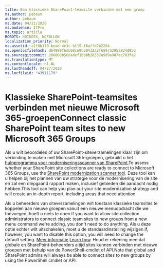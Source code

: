 ```yaml
---
title: Een klassieke SharePoint-teamsite verbinden met een groep
ms.author: pebaum
author: pebaum
ms.date: 04/21/2020
ms.audience: ITPro
ms.topic: article
ROBOTS: NOINDEX, NOFOLLOW
localization_priority: Normal
ms.assetid: a1f6b170-bead-4e1c-b119-f6affd2b2264
ms.openlocfilehash: d64988f6db08ce9b38432a2f6897a295a834d853
ms.sourcegitcommit: 286000b588adef1bbbb28337a9d9e087ec783fa2
ms.translationtype: MT
ms.contentlocale: nl-NL
ms.lasthandoff: 04/27/2020
ms.locfileid: "43911179"
---
```

# <a name="connect-classic-sharepoint-team-sites-to-new-microsoft-365-groups"></a><span data-ttu-id="0bf30-102">Klassieke SharePoint-teamsites verbinden met nieuwe Microsoft 365-groepen</span><span class="sxs-lookup"><span data-stu-id="0bf30-102">Connect classic SharePoint team sites to new Microsoft 365 Groups</span></span>

<span data-ttu-id="0bf30-103">Als u wilt beoordelen of uw SharePoint-siteverzamelingen klaar zijn om verbinding te maken met Microsoft 365-groepen, gebruikt u het [hulpprogramma voor moderniseringsscanner van SharePoint.](https://go.microsoft.com/fwlink/?linkid=873066)</span><span class="sxs-lookup"><span data-stu-id="0bf30-103">To assess whether your SharePoint site collections are ready to connect to Microsoft 365 Groups, use the [SharePoint modernization scanner tool](https://go.microsoft.com/fwlink/?linkid=873066).</span></span> <span data-ttu-id="0bf30-104">Deze tool kan u helpen bij het plannen van uw strategie voor de modernisering van de site en zal een diepgaand rapport maken, inclusief gebieden die aandacht nodig hebben.</span><span class="sxs-lookup"><span data-stu-id="0bf30-104">This tool can help you plan out your site modernization strategy and will create an in-depth report, including areas that need attention.</span></span>
  
<span data-ttu-id="0bf30-105">Als u beheerders van siteverzamelingen wilt toestaan klassieke teamsites te koppelen aan nieuwe groepen vanuit een nieuwe menuopdracht die we toevoegen, hoeft u niets te doen.</span><span class="sxs-lookup"><span data-stu-id="0bf30-105">If you want to allow site collection administrators to connect classic team sites to new groups from a new menu command we're adding, you don't need to do anything.</span></span> <span data-ttu-id="0bf30-106">Als u deze optie echter wilt uitschakelen, moet u de standaardinstelling wijzigen.</span><span class="sxs-lookup"><span data-stu-id="0bf30-106">If, however, you want to disable this option, you will need to change the default setting.</span></span> <span data-ttu-id="0bf30-107">[Meer informatie](https://go.microsoft.com/fwlink/?linkid=2004316).</span><span class="sxs-lookup"><span data-stu-id="0bf30-107">[Learn how](https://go.microsoft.com/fwlink/?linkid=2004316).</span></span> <span data-ttu-id="0bf30-108">Houd er rekening mee dat globale en SharePoint-beheerders altijd sites kunnen verbinden met nieuwe groepen met behulp van de PowerShell-cmdlet of API.</span><span class="sxs-lookup"><span data-stu-id="0bf30-108">Note that global and SharePoint admins will always be able to connect sites to new groups by using the PowerShell cmdlet or API.</span></span>
  


